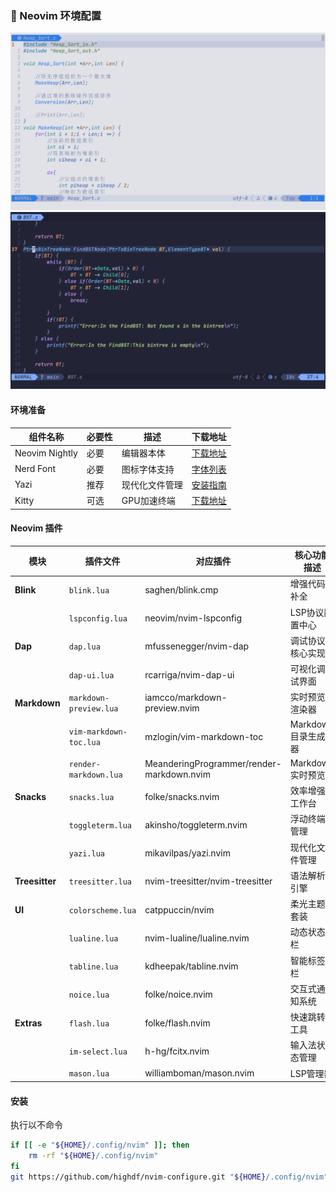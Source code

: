 ### 🚀 Neovim 环境配置

![Neovim界面预览][neovim-0]
![插件功能演示][neovim-1]

#### 环境准备
| 组件名称 | 必要性 | 描述 | 下载地址 |
|----------|--------|------|----------|
| Neovim Nightly | 必要 | 编辑器本体 | [下载地址](https://github.com/neovim/neovim/releases/tag/nightly) |
| Nerd Font | 必要 | 图标字体支持 | [字体列表](https://www.nerdfonts.com/font-downloads) |
| Yazi | 推荐 | 现代化文件管理 | [安装指南](https://yazi-rs.github.io/docs/installation/) |
| Kitty | 可选 | GPU加速终端 | [下载地址](https://sw.kovidgoyal.net/kitty/binary/#) |


#### Neovim 插件

| 模块          | 插件文件               | 对应插件                          | 核心功能描述             | 插件地址    |
|---------------|------------------------|-----------------------------------|--------------------------|-------------|
| **Blink**     | `blink.lua`            | saghen/blink.cmp                 | 增强代码补全             | [blink-cmp] |
|               | `lspconfig.lua`        | neovim/nvim-lspconfig            | LSP协议配置中心          | [lsp-config]|
| **Dap**       | `dap.lua`              | mfussenegger/nvim-dap            | 调试协议核心实现         | [nvim-dap]  |
|               | `dap-ui.lua`           | rcarriga/nvim-dap-ui             | 可视化调试界面           | [dap-ui]    |
| **Markdown**  | `markdown-preview.lua` | iamcco/markdown-preview.nvim     | 实时预览渲染器           | [md-preview]|
|               | `vim-markdown-toc.lua` | mzlogin/vim-markdown-toc         | Markdown目录生成器       | [md-toc]    |
|               | `render-markdown.lua` | MeanderingProgrammer/render-markdown.nvim         | Markdown实时预览       | [render-md]    |
| **Snacks**    | `snacks.lua`           | folke/snacks.nvim                | 效率增强工作台           | [snacks]    |
|               | `toggleterm.lua`       | akinsho/toggleterm.nvim          | 浮动终端管理             | [toggleterm]|
|               | `yazi.lua`             | mikavilpas/yazi.nvim             | 现代化文件管理           | [yazi]      |
| **Treesitter**| `treesitter.lua`       | nvim-treesitter/nvim-treesitter  | 语法解析引擎             | [treesitter]|
| **UI**        | `colorscheme.lua`      | catppuccin/nvim                  | 柔光主题套装             | [catppuccin]|
|               | `lualine.lua`          | nvim-lualine/lualine.nvim        | 动态状态栏               | [lualine]   |
|               | `tabline.lua`          | kdheepak/tabline.nvim            | 智能标签栏               | [tabline]   |
|               | `noice.lua`            | folke/noice.nvim                 | 交互式通知系统           | [noice]     |
| **Extras**    | `flash.lua`            | folke/flash.nvim                 | 快速跳转工具             | [flash]     |
|               | `im-select.lua`        | h-hg/fcitx.nvim                  | 输入法状态管理           | [fcitx]     |
|               | `mason.lua`            | williamboman/mason.nvim          | LSP管理器                | [mason]     |


#### 安装
执行以不命令
```bash
if [[ -e "${HOME}/.config/nvim" ]]; then
    rm -rf "${HOME}/.config/nvim"
fi
git https://github.com/highdf/nvim-configure.git "${HOME}/.config/nvim"
```

[blink-cmp]: https://github.com/saghen/blink.cmp
[lsp-config]: https://github.com/neovim/nvim-lspconfig
[nvim-dap]: https://github.com/mfussenegger/nvim-dap
[dap-ui]: https://github.com/rcarriga/nvim-dap-ui
[md-preview]: https://github.com/iamcco/markdown-preview.nvim
[md-toc]: https://github.com/mzlogin/vim-markdown-toc
[snacks]: https://github.com/folke/snacks.nvim
[render-md]: https://github.com/MeanderingProgrammer/render-markdown.nvim
[toggleterm]: https://github.com/akinsho/toggleterm.nvim
[yazi]: https://github.com/mikavilpas/yazi.nvim
[treesitter]: https://github.com/nvim-treesitter/nvim-treesitter
[catppuccin]: https://github.com/catppuccin/nvim
[lualine]: https://github.com/nvim-lualine/lualine.nvim
[tabline]: https://github.com/kdheepak/tabline.nvim
[noice]: https://github.com/folke/noice.nvim
[flash]: https://github.com/folke/flash.nvim
[fcitx]: https://github.com/h-hg/fcitx.nvim
[mason]: https://github.com/williamboman/mason.nvim

[neovim-0]: https://raw.githubusercontent.com/highdf/Picture/refs/heads/main/neovim/neovim-0.png
[neovim-1]: https://raw.githubusercontent.com/highdf/Picture/refs/heads/main/neovim/neovim-1.png
